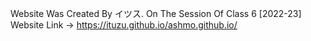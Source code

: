 Website Was Created By イツス. On The Session Of Class 6 [2022-23]
Website Link -> https://ituzu.github.io/ashmo.github.io/
